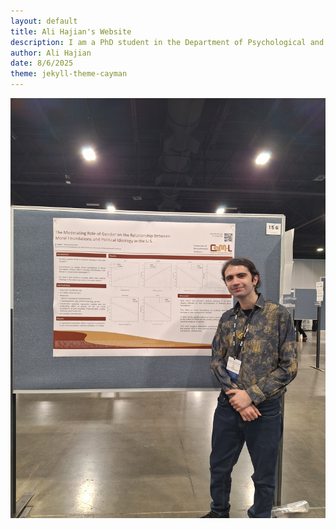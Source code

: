 ```yaml
---
layout: default
title: Ali Hajian's Website
description: I am a PhD student in the Department of Psychological and Brain Sciences at the University of Massachusetts Amherst. My research focuses on the role morality plays in conflict between groups of people, both in the past and present. I am also interested in how people use moral reasoning to justify their actions, and how this can lead to conflict or resolution.
author: Ali Hajian
date: 8/6/2025
theme: jekyll-theme-cayman
---
```

![ali-hajiann](https://github.com/ali-hajiann/ali-hajiann.github.io/blob/main/SPSP%202025.jpg)
